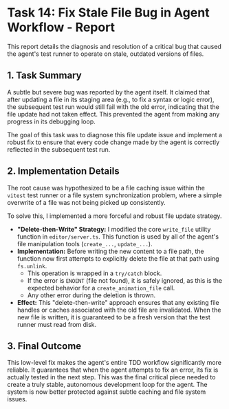 # Task 14: Fix Stale File Bug in Agent Workflow - Report

This report details the diagnosis and resolution of a critical bug that caused the agent's test runner to operate on stale, outdated versions of files.

## 1. Task Summary

A subtle but severe bug was reported by the agent itself. It claimed that after updating a file in its staging area (e.g., to fix a syntax or logic error), the subsequent test run would still fail with the old error, indicating that the file update had not taken effect. This prevented the agent from making any progress in its debugging loop.

The goal of this task was to diagnose this file update issue and implement a robust fix to ensure that every code change made by the agent is correctly reflected in the subsequent test run.

## 2. Implementation Details

The root cause was hypothesized to be a file caching issue within the `vitest` test runner or a file system synchronization problem, where a simple overwrite of a file was not being picked up consistently.

To solve this, I implemented a more forceful and robust file update strategy.

- **"Delete-then-Write" Strategy:** I modified the core `write_file` utility function in `editor/server.ts`. This function is used by all of the agent's file manipulation tools (`create_...`, `update_...`).
- **Implementation:** Before writing the new content to a file path, the function now first attempts to explicitly delete the file at that path using `fs.unlink`.
  - This operation is wrapped in a `try/catch` block.
  - If the error is `ENOENT` (file not found), it is safely ignored, as this is the expected behavior for a `create_animation_file` call.
  - Any other error during the deletion is thrown.
- **Effect:** This "delete-then-write" approach ensures that any existing file handles or caches associated with the old file are invalidated. When the new file is written, it is guaranteed to be a fresh version that the test runner must read from disk.

## 3. Final Outcome

This low-level fix makes the agent's entire TDD workflow significantly more reliable. It guarantees that when the agent attempts to fix an error, its fix is actually tested in the next step. This was the final critical piece needed to create a truly stable, autonomous development loop for the agent. The system is now better protected against subtle caching and file system issues.
